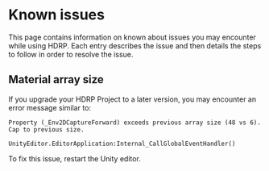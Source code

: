 # Known issues

This page contains information on known about issues you may encounter while using HDRP. Each entry describes the issue and then details the steps to follow in order to resolve the issue.

## Material array size

If you upgrade your HDRP Project to a later version, you may encounter an error message similar to:

```
Property (_Env2DCaptureForward) exceeds previous array size (48 vs 6). Cap to previous size.

UnityEditor.EditorApplication:Internal_CallGlobalEventHandler()
```

To fix this issue, restart the Unity editor.